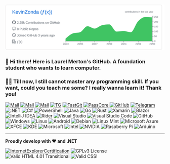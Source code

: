 <!--<div align="center">
  <img src="https://github.com/KevinZonda/KevinZonda/raw/master/img/gh.svg?sanitize=true">
</div> -->

<!--
```plain
  _  __                 _              _____                          _                  
 | |/ /                (_)            / ____|                        | |                 
 | ' /    ___  __   __  _   _ __     | (___     __ _   _ __     ___  | |__     ___   ____
 |  <    / _ \ \ \ / / | | | '_ \     \___ \   / _` | | '_ \   / __| | '_ \   / _ \ |_  /
 | . \  |  __/  \ V /  | | | | | |    ____) | | (_| | | | | | | (__  | | | | |  __/  / / 
 |_|\_\  \___|   \_/   |_| |_| |_|   |_____/   \__,_| |_| |_|  \___| |_| |_|  \___| /___|
```
-->

<!--![Dragon](img/ads.jpg)-->

<!--![HELLO](img/hello2.png)
![RADIATION](img/radiation.png)-->

![](https://raw.githubusercontent.com/KevinZonda/psc/master/profile-summary-card-output/github/0-profile-details.svg)

### 👋 Hi there! Here is Laurel Merton's GitHub. A foundation student who wants to learn computer.
### 👨‍🎓 Till now, I still cannot master any programming skill. If you want, could you teach me some? I really wanna learn it! Thank you!
<!-- ### Now I'm focusing on developing [FastGit](https://fastgit.org) which provides the high-speed github acceleration service. -->

[![Mail](https://img.shields.io/badge/Mail-kevin@fastgit.org-008DE4?style=flat-square&logo=Mail.Ru&labelColor=282c34&logoColor=white)](mailto:kevin@fastgit.org)
[![Mail](https://img.shields.io/badge/Mail-kevin@v2fly.org-cc0099?style=flat-square&logo=Mail.Ru&labelColor=282c34&logoColor=white)](mailto:kevin@v2fly.org)
[![Mail](https://img.shields.io/badge/Mail-realkevin@tutanota.com-840006?style=flat-square&logo=Mail.Ru&labelColor=282c34&logoColor=white)](mailto:realkevin@tutanota.com)
[![TG](https://img.shields.io/badge/TG-@LaurelMerton-black?style=flat-square&logo=telegram&labelColor=282c34&color=2CA5E0)](https://t.me/LaurelMerton)
[![FastGit](https://img.shields.io/badge/FastGit-008DE4?style=flat-square&logo=Git&logoColor=white)](https://fastgit.org)
[![PassCore](https://img.shields.io/badge/PassCore-00FF99?style=flat-square&logo=Diaspora&logoColor=white&labelColor=black)](https://passcore.org)
[![GitHub](https://img.shields.io/badge/dynamic/json?style=flat-square&logo=github&label=GitHub+Followers&labelColor=282c34&color=181717&query=%24.data.totalSubs&url=https%3A%2F%2Fapi.spencerwoo.com%2Fsubstats%2F%3Fsource%3Dgithub%26queryKey%3DKevinZonda&longCache=true)](https://github.com/KevinZonda?tab=followers)
[![Telegram](https://img.shields.io/badge/dynamic/json?style=flat-square&logo=telegram&label=%40FastGit&labelColor=282c34&suffix=+members&color=2CA5E0&query=%24.data.totalSubs&url=https%3A%2F%2Fapi.spencerwoo.com%2Fsubstats%2F%3Fsource%3Dtelegram%26queryKey%3DFastGit&longCache=true)](https://t.me/fastgit)
![.NET](https://img.shields.io/badge/.NET-5C2D91?style=flat-square&logo=.net)
![C#](https://img.shields.io/badge/C%23-239120?style=flat-square&logo=C+Sharp)
![PowerShell](https://img.shields.io/badge/Powershell-5391FE?style=flat-square&logo=PowerShell&logoColor=white)
![Java](https://img.shields.io/badge/Java-007396?style=flat-square&logo=Java&logoColor=white)
![Go](https://img.shields.io/badge/Go-00ADD8?style=flat-square&logo=Go&logoColor=white)
![Rust](https://img.shields.io/badge/Rust-000000?style=flat-square&logo=Rust&logoColor=white)
![Xamarin](https://img.shields.io/badge/Xamarin-3498DB?style=flat-square&logo=Xamarin&logoColor=white)
![Blazor](https://img.shields.io/badge/Blazor-512BD4?style=flat-square&logo=Blazor&logoColor=white)
![IntelliJ IDEA](https://img.shields.io/badge/IntelliJ%20IDEA-000000?style=flat-square&logo=IntelliJ%20IDEA#000000&logoColor=white)
![Rider](https://img.shields.io/badge/Rider-000000?style=flat-square&logo=Rider#000000&logoColor=white)
![Visual Studio](https://img.shields.io/badge/Visual%20Studio-5C2D91?style=flat-square&logo=Visual+Studio)
![Visual Studio Code](https://img.shields.io/badge/Visual%20Studio%20Code-007ACC?style=flat-square&logo=Visual+Studio+Code)
![GitHub](https://img.shields.io/badge/GitHub-181717?style=flat-square&logo=GitHub)
![Windows](https://img.shields.io/badge/Windows-0078D6?style=flat-square&logo=Windows)
![Linux](https://img.shields.io/badge/Linux-000000?style=flat-square&logo=Linux&logoColor=white)
![Android](https://img.shields.io/badge/Android-3DDC84?style=flat-square&logo=Android&logoColor=white)
![Debian](https://img.shields.io/badge/Debian-A81D33?style=flat-square&logo=Debian)
![Linux Mint](https://img.shields.io/badge/Linux%20Mint-87CF3E?style=flat-square&logo=Linux+Mint&logoColor=white)
![Microsoft Azure](https://img.shields.io/badge/Microsoft%20Azure-0089D6?style=flat-square&logo=Microsoft+Azure&logoColor=white)
![XFCE](https://img.shields.io/badge/XFCE-2284F2?style=flat-square&logo=XFCE&logoColor=white)
![KDE](https://img.shields.io/badge/KDE-1D99F3?style=flat-square&logo=KDE&logoColor=white)
![Microsoft](https://img.shields.io/badge/Microsoft-666666?style=flat-square&logo=Microsoft)
![Intel](https://img.shields.io/badge/Intel-0071C5?style=flat-square&logo=Intel)
![NVIDIA](https://img.shields.io/badge/NVIDIA-76B900?style=flat-square&logo=NVIDIA&logoColor=white)
![Raspberry Pi](https://img.shields.io/badge/Raspberry%20Pi-C51A4A?style=flat-square&logo=Raspberry%20Pi)
![Arduino](https://img.shields.io/badge/Arduino-00979D?style=flat-square&logo=Arduino&logoColor=white)

<!--[![Visit](https://img.shields.io/badge/dynamic/json?label=Visits&labelColor=282c34&query=%24.KevinZonda&url=https%3A%2F%2Fgist-counter.vercel.app%2Fapi?name=KevinZonda)](https://github.com/KevinZonda)-->
<!--[![Twitter](https://img.shields.io/twitter/follow/emptyMethod?style=social)](https://twitter.com/emptyMethod)-->
---

**Proudly develop with ❤️ and .NET**

[![InternetExplorerCertification](https://cdn.jsdelivr.net/gh/KevinZonda/KevinZonda@141c70efebef04086195f14e2b6febb8c5a63787/img/IE-Certification.gif)](https://www.microsoft.com/en-gb/download/internet-explorer.aspx)
![GPLv3 License](https://www.gnu.org/graphics/gplv3-88x31.png)
<img src="https://www.w3.org/Icons/valid-html401" alt="Valid HTML 4.01 Transitional" width="88" height="31">
<img style="border:0;width:88px;height:31px" src="https://jigsaw.w3.org/css-validator/images/vcss" alt="Valid CSS!">
<!--
**KevinZonda/KevinZonda** is a ✨ _special_ ✨ repository because its `README.md` (this file) appears on your GitHub profile.

Here are some ideas to get you started:

- 🔭 I’m currently working on ...
- 🌱 I’m currently learning ...
- 👯 I’m looking to collaborate on ...
- 🤔 I’m looking for help with ...
- 💬 Ask me about ...
- 📫 How to reach me: ...
- 😄 Pronouns: ...
- ⚡ Fun fact: ...
-->
